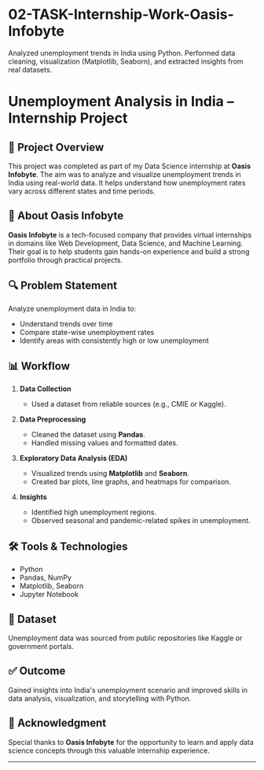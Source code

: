 # 02-TASK-Internship-Work-Oasis-Infobyte
Analyzed unemployment trends in India using Python. Performed data cleaning, visualization (Matplotlib, Seaborn), and extracted insights from real datasets.

# Unemployment Analysis in India – Internship Project

## 📌 Project Overview
This project was completed as part of my Data Science internship at **Oasis Infobyte**. The aim was to analyze and visualize unemployment trends in India using real-world data. It helps understand how unemployment rates vary across different states and time periods.

## 🏢 About Oasis Infobyte
**Oasis Infobyte** is a tech-focused company that provides virtual internships in domains like Web Development, Data Science, and Machine Learning. Their goal is to help students gain hands-on experience and build a strong portfolio through practical projects.

## 🔍 Problem Statement
Analyze unemployment data in India to:
- Understand trends over time
- Compare state-wise unemployment rates
- Identify areas with consistently high or low unemployment

## 📊 Workflow
1. **Data Collection**
   - Used a dataset from reliable sources (e.g., CMIE or Kaggle).

2. **Data Preprocessing**
   - Cleaned the dataset using **Pandas**.
   - Handled missing values and formatted dates.

3. **Exploratory Data Analysis (EDA)**
   - Visualized trends using **Matplotlib** and **Seaborn**.
   - Created bar plots, line graphs, and heatmaps for comparison.

4. **Insights**
   - Identified high unemployment regions.
   - Observed seasonal and pandemic-related spikes in unemployment.

## 🛠️ Tools & Technologies
- Python
- Pandas, NumPy
- Matplotlib, Seaborn
- Jupyter Notebook

## 📁 Dataset
Unemployment data was sourced from public repositories like Kaggle or government portals.

## ✅ Outcome
Gained insights into India's unemployment scenario and improved skills in data analysis, visualization, and storytelling with Python.

## 🙌 Acknowledgment
Special thanks to **Oasis Infobyte** for the opportunity to learn and apply data science concepts through this valuable internship experience.

---
